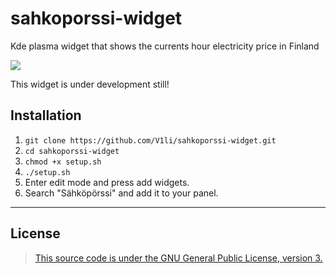 # sahkoporssi-widget
Kde plasma widget that shows the currents hour electricity price in Finland

![](https://cdn.discordapp.com/attachments/898172744754167850/1146808937258176563/Screenshot_20230831_170759.png)

This widget is under development still!

## Installation
1. `git clone https://github.com/V1li/sahkoporssi-widget.git`
2. `cd sahkoporssi-widget`
3. `chmod +x setup.sh`
4. `./setup.sh`
5. Enter edit mode and press add widgets.
6. Search "Sähköpörssi" and add it to your panel.

-----------------------------
## License
> [This source code is under the GNU General Public License, version 3.](https://www.gnu.org/licenses/gpl-3.0.txt)
